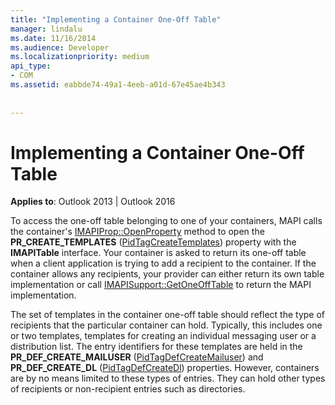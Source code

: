 ```yaml
---
title: "Implementing a Container One-Off Table"
manager: lindalu
ms.date: 11/16/2014
ms.audience: Developer
ms.localizationpriority: medium
api_type:
- COM
ms.assetid: eabbde74-49a1-4eeb-a01d-67e45ae4b343
 
 
---
```


# Implementing a Container One-Off Table

  
  
**Applies to**: Outlook 2013 | Outlook 2016 
  
To access the one-off table belonging to one of your containers, MAPI calls the container's [IMAPIProp::OpenProperty](imapiprop-openproperty.md) method to open the **PR_CREATE_TEMPLATES** ([PidTagCreateTemplates](pidtagcreatetemplates-canonical-property.md)) property with the **IMAPITable** interface. Your container is asked to return its one-off table when a client application is trying to add a recipient to the container. If the container allows any recipients, your provider can either return its own table implementation or call [IMAPISupport::GetOneOffTable](imapisupport-getoneofftable.md) to return the MAPI implementation. 
  
The set of templates in the container one-off table should reflect the type of recipients that the particular container can hold. Typically, this includes one or two templates, templates for creating an individual messaging user or a distribution list. The entry identifiers for these templates are held in the **PR_DEF_CREATE_MAILUSER** ([PidTagDefCreateMailuser](pidtagdefcreatemailuser-canonical-property.md)) and **PR_DEF_CREATE_DL** ([PidTagDefCreateDl](pidtagdefcreatedl-canonical-property.md)) properties. However, containers are by no means limited to these types of entries. They can hold other types of recipients or non-recipient entries such as directories. 
  

